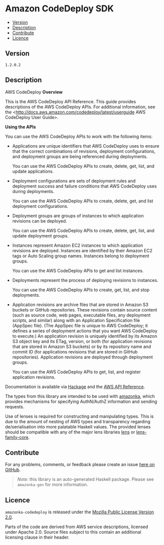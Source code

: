 # Amazon CodeDeploy SDK

* [Version](#version)
* [Description](#description)
* [Contribute](#contribute)
* [Licence](#licence)


## Version

`1.2.0.2`


## Description

AWS CodeDeploy __Overview__

This is the AWS CodeDeploy API Reference. This guide provides
descriptions of the AWS CodeDeploy APIs. For additional information, see
the
<http://docs.aws.amazon.com/codedeploy/latest/userguide AWS CodeDeploy User Guide>.

__Using the APIs__

You can use the AWS CodeDeploy APIs to work with the following items:

-   Applications are unique identifiers that AWS CodeDeploy uses to
    ensure that the correct combinations of revisions, deployment
    configurations, and deployment groups are being referenced during
    deployments.

    You can use the AWS CodeDeploy APIs to create, delete, get, list,
    and update applications.

-   Deployment configurations are sets of deployment rules and
    deployment success and failure conditions that AWS CodeDeploy uses
    during deployments.

    You can use the AWS CodeDeploy APIs to create, delete, get, and list
    deployment configurations.

-   Deployment groups are groups of instances to which application
    revisions can be deployed.

    You can use the AWS CodeDeploy APIs to create, delete, get, list,
    and update deployment groups.

-   Instances represent Amazon EC2 instances to which application
    revisions are deployed. Instances are identified by their Amazon EC2
    tags or Auto Scaling group names. Instances belong to deployment
    groups.

    You can use the AWS CodeDeploy APIs to get and list instances.

-   Deployments represent the process of deploying revisions to
    instances.

    You can use the AWS CodeDeploy APIs to create, get, list, and stop
    deployments.

-   Application revisions are archive files that are stored in Amazon S3
    buckets or GitHub repositories. These revisions contain source
    content (such as source code, web pages, executable files, any
    deployment scripts, and similar) along with an Application
    Specification file (AppSpec file). (The AppSpec file is unique to
    AWS CodeDeploy; it defines a series of deployment actions that you
    want AWS CodeDeploy to execute.) An application revision is uniquely
    identified by its Amazon S3 object key and its ETag, version, or
    both (for application revisions that are stored in Amazon S3
    buckets) or by its repository name and commit ID (for applications
    revisions that are stored in GitHub repositories). Application
    revisions are deployed through deployment groups.

    You can use the AWS CodeDeploy APIs to get, list, and register
    application revisions.

Documentation is available via [Hackage](http://hackage.haskell.org/package/amazonka-codedeploy)
and the [AWS API Reference](http://docs.aws.amazon.com/codedeploy/latest/APIReference/Welcome.html).

The types from this library are intended to be used with [amazonka](http://hackage.haskell.org/package/amazonka),
which provides mechanisms for specifying AuthN/AuthZ information and sending requests.

Use of lenses is required for constructing and manipulating types.
This is due to the amount of nesting of AWS types and transparency regarding
de/serialisation into more palatable Haskell values.
The provided lenses should be compatible with any of the major lens libraries
[lens](http://hackage.haskell.org/package/lens) or [lens-family-core](http://hackage.haskell.org/package/lens-family-core).

## Contribute

For any problems, comments, or feedback please create an issue [here on GitHub](https://github.com/brendanhay/amazonka/issues).

> _Note:_ this library is an auto-generated Haskell package. Please see `amazonka-gen` for more information.


## Licence

`amazonka-codedeploy` is released under the [Mozilla Public License Version 2.0](http://www.mozilla.org/MPL/).

Parts of the code are derived from AWS service descriptions, licensed under Apache 2.0.
Source files subject to this contain an additional licensing clause in their header.
